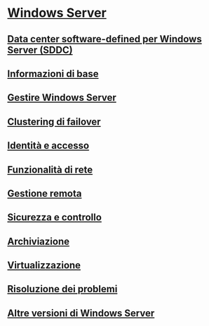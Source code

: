 # [Windows Server](windows-server.md)
## [Data center software-defined per Windows Server (SDDC)](sddc.md)
## [Informazioni di base](get-started/Server-Basics.md)
## [Gestire Windows Server](administration/manage-windows-server.md)
## [Clustering di failover](failover-clustering/failover-clustering-overview.md)
## [Identità e accesso](identity/Identity-and-Access.md)
## [Funzionalità di rete](networking/Networking.md)
## [Gestione remota](remote/index.md)
## [Sicurezza e controllo](security/security-and-assurance.md)
## [Archiviazione](storage/storage.md)
## [Virtualizzazione](virtualization/virtualization.md)
## [Risoluzione dei problemi](troubleshoot/windows-server-support-solutions.md)
## [Altre versioni di Windows Server](windows-server-versions.md)